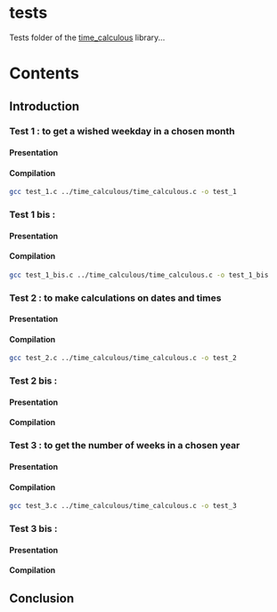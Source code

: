 # tests

Tests folder of the [time_calculous](https://github.com/Vicken-Ghoubiguian/time_calculous) library...

# Contents

## Introduction

### Test 1 : to get a wished weekday in a chosen month

#### Presentation

#### Compilation

```bash
gcc test_1.c ../time_calculous/time_calculous.c -o test_1
```

### Test 1 bis :

#### Presentation

#### Compilation

```bash
gcc test_1_bis.c ../time_calculous/time_calculous.c -o test_1_bis
```

### Test 2 : to make calculations on dates and times

#### Presentation

#### Compilation

```bash
gcc test_2.c ../time_calculous/time_calculous.c -o test_2
```

### Test 2 bis :

#### Presentation

#### Compilation

### Test 3 : to get the number of weeks in a chosen year

#### Presentation

#### Compilation

```bash
gcc test_3.c ../time_calculous/time_calculous.c -o test_3
```

### Test 3 bis :

#### Presentation

#### Compilation

## Conclusion
